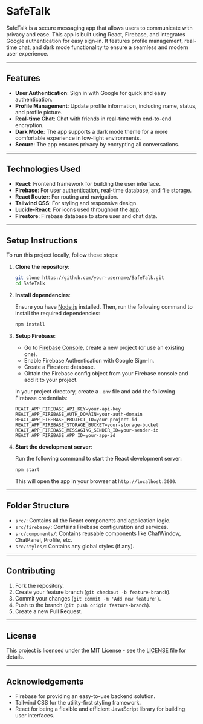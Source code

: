 # SafeTalk

SafeTalk is a secure messaging app that allows users to communicate with privacy and ease. This app is built using React, Firebase, and integrates Google authentication for easy sign-in. It features profile management, real-time chat, and dark mode functionality to ensure a seamless and modern user experience.

---

## Features

- **User Authentication**: Sign in with Google for quick and easy authentication.
- **Profile Management**: Update profile information, including name, status, and profile picture.
- **Real-time Chat**: Chat with friends in real-time with end-to-end encryption.
- **Dark Mode**: The app supports a dark mode theme for a more comfortable experience in low-light environments.
- **Secure**: The app ensures privacy by encrypting all conversations.

---

## Technologies Used

- **React**: Frontend framework for building the user interface.
- **Firebase**: For user authentication, real-time database, and file storage.
- **React Router**: For routing and navigation.
- **Tailwind CSS**: For styling and responsive design.
- **Lucide-React**: For icons used throughout the app.
- **Firestore**: Firebase database to store user and chat data.

---

## Setup Instructions

To run this project locally, follow these steps:

1. **Clone the repository**:

    ```bash
    git clone https://github.com/your-username/SafeTalk.git
    cd SafeTalk
    ```

2. **Install dependencies**:

    Ensure you have [Node.js](https://nodejs.org/) installed. Then, run the following command to install the required dependencies:

    ```bash
    npm install
    ```

3. **Setup Firebase**:

    - Go to [Firebase Console](https://console.firebase.google.com/), create a new project (or use an existing one).
    - Enable Firebase Authentication with Google Sign-In.
    - Create a Firestore database.
    - Obtain the Firebase config object from your Firebase console and add it to your project.

    In your project directory, create a `.env` file and add the following Firebase credentials:

    ```env
    REACT_APP_FIREBASE_API_KEY=your-api-key
    REACT_APP_FIREBASE_AUTH_DOMAIN=your-auth-domain
    REACT_APP_FIREBASE_PROJECT_ID=your-project-id
    REACT_APP_FIREBASE_STORAGE_BUCKET=your-storage-bucket
    REACT_APP_FIREBASE_MESSAGING_SENDER_ID=your-sender-id
    REACT_APP_FIREBASE_APP_ID=your-app-id
    ```

4. **Start the development server**:

    Run the following command to start the React development server:

    ```bash
    npm start
    ```

    This will open the app in your browser at `http://localhost:3000`.

---

## Folder Structure

- `src/`: Contains all the React components and application logic.
- `src/firebase/`: Contains Firebase configuration and services.
- `src/components/`: Contains reusable components like ChatWindow, ChatPanel, Profile, etc.
- `src/styles/`: Contains any global styles (if any).

---

## Contributing

1. Fork the repository.
2. Create your feature branch (`git checkout -b feature-branch`).
3. Commit your changes (`git commit -m 'Add new feature'`).
4. Push to the branch (`git push origin feature-branch`).
5. Create a new Pull Request.

---

## License

This project is licensed under the MIT License - see the [LICENSE](LICENSE) file for details.

---

## Acknowledgements

- Firebase for providing an easy-to-use backend solution.
- Tailwind CSS for the utility-first styling framework.
- React for being a flexible and efficient JavaScript library for building user interfaces.

